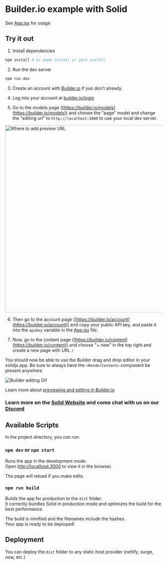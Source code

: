 # Builder.io example with Solid

See [App.jsx](./src/App.jsx) for usage

## Try it out

1. Install dependencies

```bash
npm install # or pnpm install or yarn install
```

2. Run the dev server

```bash
npm run dev
```

3. Create an account with [Builder.io](https://builder.io/) if yuo don't already. 

4. Log into your account at [builder.io/login](https://builder.io/login)

5. Go to the models page ([https://builder.io/models](https://builder.io/models)) and choose the "page" model and change the "editing url" to `http://localhost:3000` to use your local dev server.

<img width="600" alt="Where to add preview URL" src="https://cdn.builder.io/api/v1/image/assets%2Fbff7106486204af59835fddec84f708f%2F8e700ecfdbf84cb3a93044b3ad68cd3a">

6. Then go to the account page ([https://builder.io/account](https://builder.io/account)) and copy your public API key, and paste it into the `apiKey` variable in the [App.jsx](./src/App.jsx) file.

7. Now, go to the content page ([https://builder.io/content](https://builder.io/content)) and choose "+ new" in the top right and create a new page with URL `/`

You should now be able to use the Builder drag and drop editor in your solidjs app. Be sure to always have the `<RenderContent>` component be present anywhere

![Builder editing Gif](https://user-images.githubusercontent.com/844291/165982920-e5138239-0fe4-4231-989d-838cf877cff6.gif)

Learn more about [previewing and editing in Builder.io](https://www.builder.io/c/docs/guides/preview-url)

### Learn more on the [Solid Website](https://solidjs.com) and come chat with us on our [Discord](https://discord.com/invite/solidjs)

## Available Scripts

In the project directory, you can run:

### `npm dev` or `npm start`

Runs the app in the development mode.<br>
Open [http://localhost:3000](http://localhost:3000) to view it in the browser.

The page will reload if you make edits.<br>

### `npm run build`

Builds the app for production to the `dist` folder.<br>
It correctly bundles Solid in production mode and optimizes the build for the best performance.

The build is minified and the filenames include the hashes.<br>
Your app is ready to be deployed!

## Deployment

You can deploy the `dist` folder to any static host provider (netlify, surge, now, etc.)
